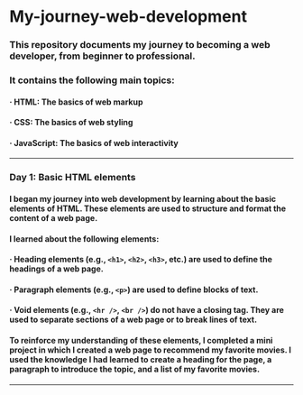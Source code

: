 # My-journey-web-development

### This repository documents my journey to becoming a web developer, from beginner to professional. 

### It contains the following main topics:
#### &middot; HTML: The basics of web markup
#### &middot; CSS: The basics of web styling
#### &middot; JavaScript: The basics of web interactivity
<hr /> 

### Day 1: Basic HTML elements
#### I began my journey into web development by learning about the basic elements of HTML. These elements are used to structure and format the content of a web page.
#### I learned about the following elements:
#### &middot; Heading elements (e.g., `<h1>`, `<h2>`, `<h3>`, etc.) are used to define the headings of a web page.
#### &middot; Paragraph elements (e.g., `<p>`) are used to define blocks of text.
#### &middot; Void elements (e.g., `<hr />`, `<br />`) do not have a closing tag. They are used to separate sections of a web page or to break lines of text.
#### To reinforce my understanding of these elements, I completed a mini project in which I created a web page to recommend my favorite movies. I used the knowledge I had learned to create a heading for the page, a paragraph to introduce the topic, and a list of my favorite movies.
<hr />
